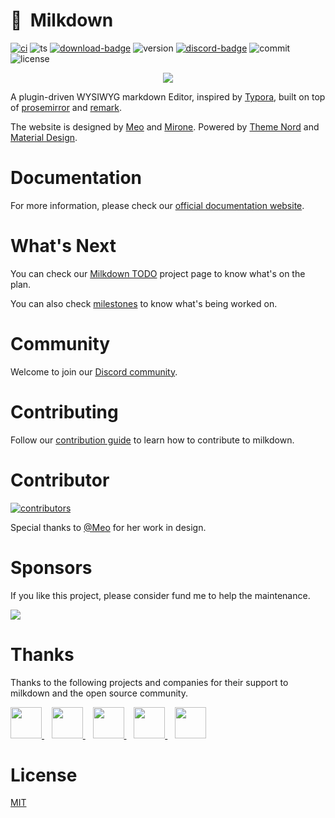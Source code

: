 # :baby_bottle:&nbsp;&nbsp;Milkdown

[![ci][ci-badge]][ci-link]
![ts][ts-badge]
[![download-badge]][download-link]
![version][version-badge]
[![discord-badge]][discord-link]
![commit][commit-badge]
![license][license-badge]

<div align="center">
  <img src="/assets/logo.svg" />
</div>

A plugin-driven WYSIWYG markdown Editor, inspired by [Typora](https://typora.io/),
built on top of [prosemirror](https://prosemirror.net/) and [remark](https://github.com/remarkjs/remark).

The website is designed by [Meo](https://github.com/Saul-Meo) and [Mirone](https://github.com/Saul-Mirone).
Powered by [Theme Nord](https://www.nordtheme.com/) and [Material Design](https://material.io/design).

# Documentation

For more information, please check our [official documentation website](https://milkdown.dev/).

# What's Next

You can check our [Milkdown TODO](https://github.com/orgs/Milkdown/projects/1) project page to know what's on the plan.

You can also check [milestones](https://github.com/Milkdown/milkdown/milestones) to know what's being worked on.

# Community

Welcome to join our [Discord community][discord-link].

# Contributing

Follow our [contribution guide](https://github.com/Milkdown/milkdown/blob/main/CONTRIBUTING.md) to learn how to contribute to milkdown.

# Contributor

<a href="https://github.com/Milkdown/milkdown/graphs/contributors">
  <img src="https://opencollective.com/milkdown/contributors.svg?width=890&button=false" alt="contributors">
</a>

Special thanks to [@Meo](https://github.com/Saul-Meo) for her work in design.

# Sponsors

If you like this project, please consider fund me to help the maintenance.

<a href="https://github.com/sponsors/Saul-Mirone">
  <img src="/../../../../Saul-Mirone/Saul-Mirone/blob/main/sponsors.svg">
</a>

# Thanks

Thanks to the following projects and companies for their support to milkdown and the open source community.

<a href="https://www.jetbrains.com/">
  <img src="/assets/jetbrains.svg" height="50" />
</a>
&nbsp;&nbsp;
<a href="https://www.cypress.io/">
  <img src="/assets/cypress.svg" height="50" />
</a>
&nbsp;&nbsp;
<a href="https://nx.dev/">
  <img src="/assets/nx.svg" height="50" />
</a>
&nbsp;&nbsp;
<a href="https://www.algolia.com/">
  <img src="/assets/algolia.svg" height="50" />
</a>
&nbsp;&nbsp;
<a href="https://vercel.com/milkdown?utm_source=milkdown&utm_campaign=oss">
  <img src="/assets/vercel.svg" height="50" />
</a>

# License

[MIT](/LICENSE)

[ci-badge]: https://github.com/Milkdown/milkdown/actions/workflows/ci.yml/badge.svg
[ci-link]: https://github.com/Milkdown/milkdown/actions/workflows/ci.yml
[ts-badge]: https://badgen.net/badge/-/TypeScript/blue?icon=typescript&label
[download-badge]: https://img.shields.io/npm/dm/@milkdown/core
[download-link]: https://www.npmjs.com/search?q=%40milkdown
[version-badge]: https://img.shields.io/npm/v/@milkdown/core
[commit-badge]: https://img.shields.io/github/commit-activity/m/Milkdown/milkdown
[license-badge]: https://img.shields.io/github/license/Milkdown/milkdown
[discord-badge]: https://img.shields.io/discord/870181036041060352
[discord-link]: https://discord.gg/SdMnrSMyBX
